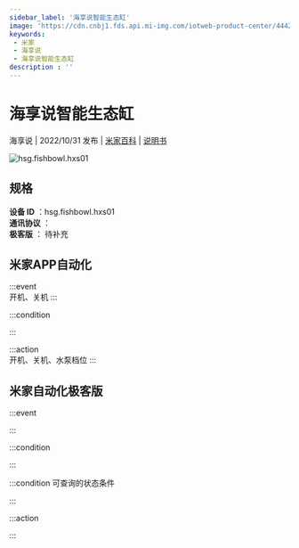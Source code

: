 ```yaml
---
sidebar_label: '海享说智能生态缸'
image: 'https://cdn.cnbj1.fds.api.mi-img.com/iotweb-product-center/444225940f12a23ecedc6f5980f83274_1665212719437.png?GalaxyAccessKeyId=AKVGLQWBOVIRQ3XLEW&Expires=9223372036854775807&Signature=/4KtTidcljL1oYL9LvuvC/nib4w='
keywords: 
 - 米家
 - 海享说
 - 海享说智能生态缸
description : ''
---
```

# 海享说智能生态缸

海享说 | 2022/10/31 发布 | [米家百科](https://home.mi.com/webapp/content/baike/product/index.html?model=hsg.fishbowl.hxs01) | [说明书](https://home.mi.com/views/introduction.html?model=hsg.fishbowl.hxs01&region=cn)

![hsg.fishbowl.hxs01](https://cdn.cnbj1.fds.api.mi-img.com/iotweb-product-center/444225940f12a23ecedc6f5980f83274_1665212719437.png?GalaxyAccessKeyId=AKVGLQWBOVIRQ3XLEW&Expires=9223372036854775807&Signature=/4KtTidcljL1oYL9LvuvC/nib4w=)

## 规格  
> 
**设备 ID** ：hsg.fishbowl.hxs01  
**通讯协议** ：  
**极客版**  ： 待补充 


## 米家APP自动化  

:::event  
开机、关机
:::

:::condition  

:::

:::action   
开机、关机、水泵档位
:::

## 米家自动化极客版  

:::event  

:::

:::condition  

:::

:::condition 可查询的状态条件  

:::

:::action  

:::

        
